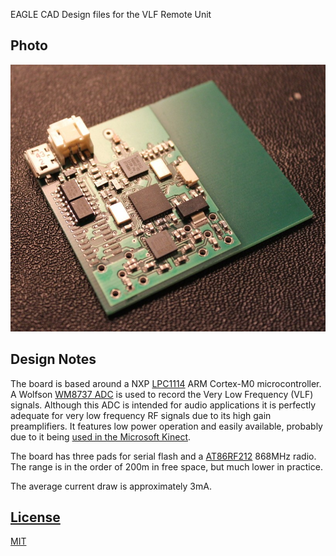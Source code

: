 EAGLE CAD Design files for the VLF Remote Unit

## Photo

![Remote Unit](Remote-Hardware.JPG)

## Design Notes

The board is based around a NXP
[LPC1114](http://www.nxp.com/documents/data_sheet/LPC111X.pdf) ARM
Cortex-M0 microcontroller. A Wolfson
[WM8737 ADC](http://www.wolfsonmicro.com/documents/uploads/data_sheets/en/WM8737.pdf)
is used to record the Very Low Frequency (VLF) signals. Although this
ADC is intended for audio applications it is perfectly adequate for
very low frequency RF signals due to its high gain preamplifiers. It
features low power operation and easily available, probably due to it
being
[used in the Microsoft Kinect](http://techon.nikkeibp.co.jp/english/NEWS_EN/20101205/187927/).

The board has three pads for serial flash and a
[AT86RF212](http://www.atmel.com/images/doc8168.pdf) 868MHz radio. The
range is in the order of 200m in free space, but much lower in practice.

The average current draw is approximately 3mA.

## [License](LICENSE.md)

[MIT](http://opensource.org/licenses/MIT)
